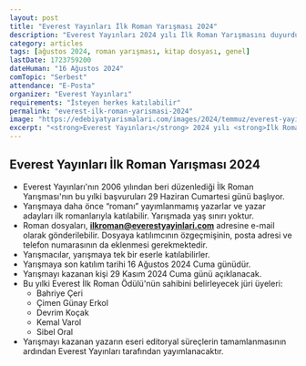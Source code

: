 ```yaml
---
layout: post
title: "Everest Yayınları İlk Roman Yarışması 2024"
description: "Everest Yayınları 2024 yılı İlk Roman Yarışmasını duyurdu."
category: articles
tags: [ağustos 2024, roman yarışması, kitap dosyası, genel]
lastDate: 1723759200
dateHuman: "16 Ağustos 2024"
comTopic: "Serbest"
attendance: "E-Posta"
organizer: "Everest Yayınları"
requirements: "İsteyen herkes katılabilir"
permalink: "everest-ilk-roman-yarismasi-2024"
image: "https://edebiyatyarismalari.com/images/2024/temmuz/everest-yayinlari-ilk-roman-yarismasi-2024.jpg"
excerpt: "<strong>Everest Yayınları</strong> 2024 yılı <strong>İlk Roman Yarışması</strong>nı duyurdu."
---
```


## Everest Yayınları İlk Roman Yarışması 2024

- Everest Yayınları'nın 2006 yılından beri düzenlediği İlk Roman Yarışması'nın bu yılki başvuruları 29 Haziran Cumartesi günü başlıyor. 
- Yarışmaya daha önce “romanı” yayımlanmamış yazarlar ve yazar adayları ilk romanlarıyla katılabilir. Yarışmada yaş sınırı yoktur.
- Roman dosyaları, **ilkroman@everestyayinlari.com** adresine e-mail olarak gönderilebilir. Dosyaya katılımcının özgeçmişinin, posta adresi ve telefon numarasının da eklenmesi gerekmektedir.
- Yarışmacılar, yarışmaya tek bir eserle katılabilirler.
- Yarışmaya son katılım tarihi 16 Ağustos 2024 Cuma günüdür.
- Yarışmayı kazanan kişi 29 Kasım 2024 Cuma günü açıklanacak.
- Bu yılki Everest İlk Roman Ödülü'nün sahibini belirleyecek jüri üyeleri:
    - Bahriye Çeri
    - Çimen Günay Erkol
    - Devrim Koçak
    - Kemal Varol
    - Sibel Oral
- Yarışmayı kazanan yazarın eseri editoryal süreçlerin tamamlanmasının ardından Everest Yayınları tarafından yayımlanacaktır.